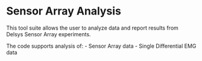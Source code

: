 # Sensor Array Analysis

This tool suite allows the user to analyze data and report results from Delsys Sensor Array experiments.

The code supports analysis of: 
    - Sensor Array data 
	- Single Differential EMG data